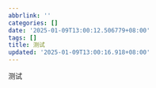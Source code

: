 ```yaml
---
abbrlink: ''
categories: []
date: '2025-01-09T13:00:12.506779+08:00'
tags: []
title: 测试
updated: '2025-01-09T13:00:16.918+08:00'
---
```

测试
